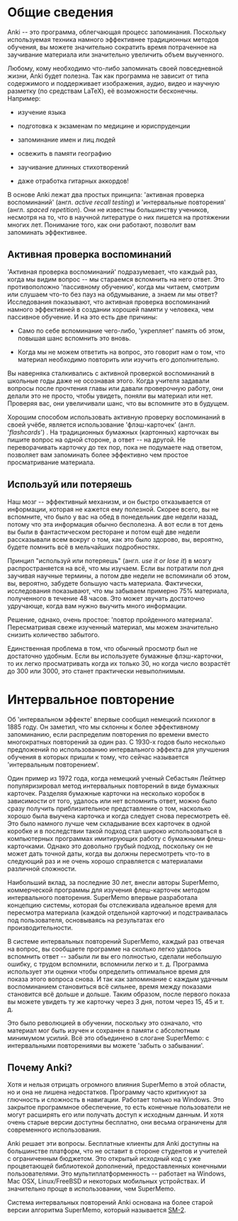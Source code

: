 # Общие сведения

Anki -- это программа, облегчающая процесс запоминания. Поскольку используемая
техника намного эффективнее традиционных методов обучения, вы можете
значительно сократить время потраченное на заучивание материала или значительно
увеличить объем выученного.

Любому, кому необходимо что-либо запоминать своей повседневной жизни,
Anki будет полезна. Так как программа не зависит от типа содержимого и
поддерживает изображения, аудио, видео и научную разметку (по средствам LaTeX),
её возможности бесконечны. Например:

-   изучение языка

-   подготовка к экзаменам по медицине и юриспруденции

-   запоминание имен и лиц людей

-   освежить в памяти географию

-   заучивание длинных стихотворений

-   даже отработка гитарных аккордов!

В основе Anki лежат два простых принципа: 'активная проверка воспоминаний'
(англ. *active recall testing*) и 'интервальные повторения' (англ. *spaced
repetition*). Они не известны большинству учеников, несмотря на то, что в
научной литературе о них пишется на протяжении многих лет. Понимание того, как
они работают, позволит вам запоминать эффективнее.

## Активная проверка воспоминаний

'Активная проверка воспоминаний' подразумевает, что каждый раз, когда мы видим
вопрос -- мы стараемся вспомнить на него ответ. Это противоположно
'пассивному обучению', когда мы читаем, смотрим или слушаем что-то без пауз на
обдумывание, а знаем ли мы ответ? Исследования показывают, что активная проверка
воспоминаний намного эффективней в создании хорошей памяти у человека, чем
пассивное обучение. И на это есть две причины:

-   Само по себе вспоминание чего-либо, 'укрепляет' память об этом, повышая шанс
    вспомнить это вновь.

-   Когда мы не можем ответить на вопрос, это говорит нам о том, что материал
    необходимо повторить или изучить его дополнительно.

Вы наверняка сталкивались с активной проверкой воспоминаний в школьные годы
даже не осознавая этого. Когда учителя задавали вопросы после прочтения главы
или давали проверочную работу, они делали это не просто, чтобы увидеть, поняли
вы материал или нет. Проверяя вас, они увеличивали шанс, что вы вспомните это
в будущем.

Хорошим способом использовать активную проверку воспоминаний в своей учёбе,
является использование 'флэш-карточек' (англ. '*flashcards*') . На традиционных
бумажных (картонных) карточках вы пишите вопрос на одной стороне, а ответ -- на
другой. Не переворачивать карточку до тех пор, пока не подумаете над ответом,
позволяет вам запоминать более эффективно чем простое просматривание материала.

## Используй или потеряешь

Наш мозг -- эффективный механизм, и он быстро отказывается от информации,
которая не кажется ему полезной. Скорее всего, вы не вспомните, что было у вас
на обед в понедельник две недели назад, потому что эта информация обычно
бесполезна. А вот если в тот день вы были в фантастическом ресторане и потом
ещё две недели рассказывали всем вокруг о том, как это было здорово, вы,
вероятно, будете помнить всё в мельчайших подробностях.

Принцип "используй или потеряешь" (англ. *use it or lose it*) в мозгу
распространяется на всё, что мы изучаем. Если вы потратили пол дня заучивая
научные термины, а потом две недели не вспоминали об этом, вы, вероятно,
забудете большую часть материала. Фактически, исследования показывают, что мы
забываем примерно 75% материала, полученного в течение 48 часов. Это может
звучать достаточно удручающе, когда вам нужно выучить много информации.

Решение, однако, очень простое: 'повтор пройденного материала'. Пересматривая
свеже изученный материал, мы можем значительно снизить количество забытого.

Единственная проблема в том, что обычный просмотр был не достаточно удобным. Если
вы используете бумажные флэш-карточки, то их легко просматривать когда их только 30,
но когда число возрастёт до 300 или 3000, это станет практически невыполнимым.

# Интервальное повторение

Об 'интервальном эффекте' впервые сообщил немецкий психолог в 1885 году.
Он заметил, что мы склонны к более эффективному запоминанию, если распределим
повторения по времени вместо многократных повторений за один раз.
С 1930-х годов было несколько предложений по использованию интервального
эффекта для улучшения обучения в которых пришли к тому, что сейчас
называется 'интервальным повторением'.

Один пример из 1972 года, когда немецкий ученый Себастьян Лейтнер
популяризировал метод интервальных повторений в виде бумажных карточек.
Разделяя бумажные карточки на несколько коробок в зависимости от того, удалось
или нет вспомнить ответ, можно было сразу получить приблизительное
представление о том, насколько хорошо была выучена карточка и когда следует
снова пересмотреть её. Это было намного лучше чем складывание всех карточек в
одной коробке и в последствии такой подход стал широко использоваться в
компьютерных программах имитирующих работу с бумажными флеш-карточками. Однако
это довольно грубый подход, поскольку он не может дать точной даты, когда вы
должны пересмотреть что-то в следующий раз и не очень хорошо справляется с
материалами различной сложности.

Наибольший вклад, за последние 30 лет, внесли авторы SuperMemo, коммерческой
программы для изучения флеш-карточек методом интервального повторения.
SuperMemo впервые разработала концепцию системы, которая бы отслеживала
идеальное время для пересмотра материала (каждой отдельной карточки) и
подстраивалась под пользователя, основываясь на результатах его
производительности.

В системе интервальных повторений SuperMemo, каждый раз отвечая на вопрос, вы
сообщаете программе на сколько легко удалось вспомнить ответ -- забыли ли вы
его полностью, сделали небольшую ошибку, с трудом вспомнили, вспомнили легко
и т. д. Программа использует эти оценки чтобы определить оптимальное время для
показа этого вопроса снова. И так как запоминание с каждым удачным
воспоминанием становиться всё сильнее, время между показами становится всё
дольше и дольше. Таким образом, после первого показа вы можете увидеть ту же
карточку через 3 дня, потом через 15, 45 и т. д.

Это было революцией в обучении, поскольку это означало, что материал мог быть
изучен и сохранен в памяти с абсолютным минимумом усилий. Всё это объединено в
слогане SuperMemo: с интервальными повторениями вы можете 'забыть о забывании'.

## Почему Anki?

Хотя и нельзя отрицать огромного влияния SuperMemo в этой области, но и она не
лишена недостатков. Программу часто критикуют за глючность и сложность в
навигации. Работает только на Windows. Это закрытое программное обеспечение,
то есть конечные пользователи не могут расширять его или получать доступ к
исходным данным. И хотя очень старые версии доступны бесплатно, они весьма
ограничены для современного использования.

Anki решает эти вопросы. Бесплатные клиенты для Anki доступны на большинстве
платформ, что не оставит в стороне студентов и учителей с ограниченным
бюджетом. Это открытый исходный код с уже процветающей библиотекой дополнений,
предоставленных конечными пользователями. Это мультиплатформенность -- работает
на Windows, Mac OSX, Linux/FreeBSD и некоторых мобильных устройствах.
И значительно проще в использовании, чем SuperMemo.

Система интервальных повторений Anki основана на более старой версии алгоритма
SuperMemo, который называется [SM-2](faqs.md).

